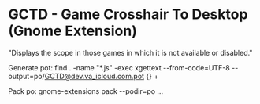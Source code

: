 # GCTD - Game Crosshair To Desktop (Gnome Extension)
"Displays the scope in those games in which it is not available or disabled."

Generate pot: find . -name "*.js" -exec xgettext --from-code=UTF-8 --output=po/GCTD@dev.va_icloud.com.pot {} +

Pack po: gnome-extensions pack --podir=po ...
